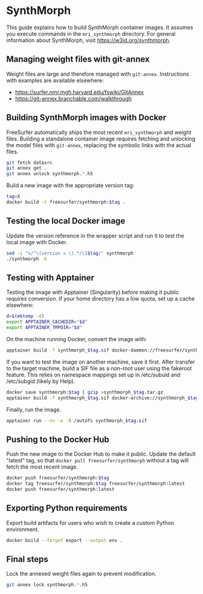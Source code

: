 # SynthMorph

This guide explains how to build SynthMorph container images.
It assumes you execute commands in the `mri_synthmorph` directory.
For general information about SynthMorph, visit https://w3id.org/synthmorph.


## Managing weight files with git-annex

Weight files are large and therefore managed with `git-annex`.
Instructions with examples are available elsewhere:

* https://surfer.nmr.mgh.harvard.edu/fswiki/GitAnnex
* https://git-annex.branchable.com/walkthrough


## Building SynthMorph images with Docker

FreeSurfer automatically ships the most recent `mri_synthmorph` and weight files.
Building a standalone container image requires fetching and unlocking the model files with `git-annex`, replacing the symbolic links with the actual files.

```sh
git fetch datasrc
git annex get .
git annex unlock synthmorph.*.h5
```

Build a new image with the appropriate version tag:

```sh
tag=X
docker build -t freesurfer/synthmorph:$tag .
```


## Testing the local Docker image

Update the version reference in the wrapper script and run it to test the local image with Docker.

```sh
sed -i "s/^\(version = \).*/\1$tag/" synthmorph
./synthmorph -h
```


## Testing with Apptainer

Testing the image with Apptainer (Singularity) before making it public requires conversion.
If your home directory has a low quota, set up a cache elsewhere:

```sh
d=$(mktemp -d)
export APPTAINER_CACHEDIR="$d"
export APPTAINER_TMPDIR="$d"
```

On the machine running Docker, convert the image with:

```sh
apptainer build -f synthmorph_$tag.sif docker-daemon://freesurfer/synthmorph:$tag
```

If you want to test the image on another machine, save it first.
After transfer to the target machine, build a SIF file as a non-root user using the fakeroot feature.
This relies on namespace mappings set up in /etc/subuid and /etc/subgid (likely by Help).

```sh
docker save synthmorph:$tag | gzip >synthmorph_$tag.tar.gz
apptainer build -f synthmorph_$tag.sif docker-archive://synthmorph_$tag.tar.gz
```

Finally, run the image.

```sh
apptainer run --nv -e -B /autofs synthmorph_$tag.sif
```


## Pushing to the Docker Hub

Push the new image to the Docker Hub to make it public.
Update the default "latest" tag, so that `docker pull freesurfer/synthmorph` without a tag will fetch the most recent image.

```sh
docker push freesurfer/synthmorph:$tag
docker tag freesurfer/synthmorph:$tag freesurfer/synthmorph:latest
docker push freesurfer/synthmorph:latest
```


## Exporting Python requirements

Export build artifacts for users who wish to create a custom Python environment.

```sh
docker build --target export --output env .
```


## Final steps

Lock the annexed weight files again to prevent modification.

```sh
git annex lock synthmorph.*.h5
```
